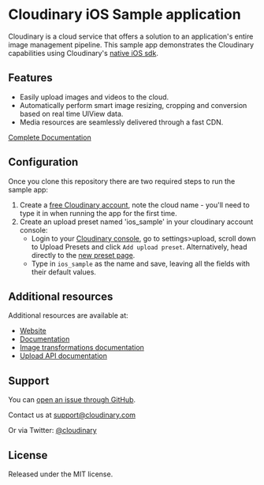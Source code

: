 Cloudinary iOS Sample application
================================
Cloudinary is a cloud service that offers a solution to an application's entire image management pipeline.
This sample app demonstrates the Cloudinary capabilities using Cloudinary's [native iOS sdk](https://github.com/cloudinary/cloudinary_ios).

## Features
* Easily upload images and videos to the cloud.
* Automatically perform smart image resizing, cropping and conversion based on real time UIView data.
* Media resources are seamlessly delivered through a fast CDN.


[Complete Documentation](https://cloudinary.com/documentation/)

## Configuration
Once you clone this repository there are two required steps to run the sample app:
1. Create a [free Cloudinary account](https://cloudinary.com), note the cloud name - you'll need to type it
in when running the app for the  first time. 
2. Create an upload preset named 'ios_sample' in your cloudinary account console:
    *  Login to your [Cloudinary console](https://cloudinary.com/console), go to settings>upload, scroll down
      to Upload Presets and click `Add upload preset`. Alternatively, head directly to the [new preset page](https://cloudinary.com/console/lui/upload_presets/new).
    * Type in `ios_sample` as the name and save, leaving all the fields with their default values.
    
## Additional resources ##########################################################

Additional resources are available at:

* [Website](http://cloudinary.com)
* [Documentation](http://cloudinary.com/documentation)
* [Image transformations documentation](http://cloudinary.com/documentation/image_transformations)
* [Upload API documentation](http://cloudinary.com/documentation/upload_images)

## Support

You can [open an issue through GitHub](https://github.com/cloudinary/cloudinary-ios-sample-app/issues).

Contact us at [support@cloudinary.com](mailto:support@cloudinary.com)

Or via Twitter: [@cloudinary](https://twitter.com/#!/cloudinary)

## License #######################################################################

Released under the MIT license. 
